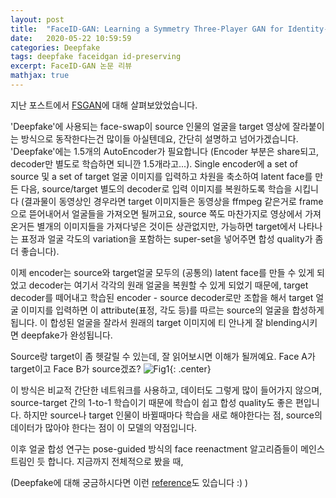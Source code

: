 ```yaml
---
layout: post
title:  "FaceID-GAN: Learning a Symmetry Three-Player GAN for Identity-Preserving Face Synthesis"
date:   2020-05-22 10:59:59
categories: Deepfake
tags: deepfake faceidgan id-preserving
excerpt: FaceID-GAN 논문 리뷰
mathjax: true
---
```


지난 포스트에서 [FSGAN](https://jiryang.github.io/2020/05/14/FSGAN-review/)에 대해 살펴보았었습니다.

'Deepfake'에 사용되는 face-swap이 source 인물의 얼굴을 target 영상에 잘라붙이는 방식으로 동작한다는건 많이들 아실텐데요, 간단히 설명하고 넘어가겠습니다. 'Deepfake'에는 1.5개의 AutoEncoder가 필요합니다 (Encoder 부분은 share되고, decoder만 별도로 학습하면 되니깐 1.5개라고...). Single encoder에 a set of source 및 a set of target 얼굴 이미지를 입력하고 차원을 축소하여 latent face를 만든 다음, source/target 별도의 decoder로 입력 이미지를 복원하도록 학습을 시킵니다 (결과물이 동영상인 경우라면 target 이미지들은 동영상을 ffmpeg 같은거로 frame으로 뜯어내어서 얼굴들을 가져오면 될꺼고요, source 쪽도 마찬가지로 영상에서 가져온거든 별개의 이미지들을 가져다넣은 것이든 상관없지만, 가능하면 target에서 나타나는 표정과 얼굴 각도의 variation을 포함하는 super-set을 넣어주면 합성 quality가 좀 더 좋습니다). 

이제 encoder는 source와 target얼굴 모두의 (공통의) latent face를 만들 수 있게 되었고 decoder는 여기서 각각의 원래 얼굴을 복원할 수 있게 되었기 때문에, target decoder를 떼어내고 학습된 encoder - source decoder로만 조합을 해서 target 얼굴 이미지를 입력하면 이 attribute(표정, 각도 등)를 따르는 source의 얼굴을 합성하게 됩니다. 이 합성된 얼굴을 잘라서 원래의 target 이미지에 티 안나게 잘 blending시키면 deepfake가 완성됩니다.

Source랑 target이 좀 헷갈릴 수 있는데, 잘 읽어보시면 이해가 될꺼예요. Face A가 target이고 Face B가 source겠죠?
![Fig1](https://jiryang.github.io/img/faceswap_autoencoder.png "How Deepfake Works"){: .center}


이 방식은 비교적 간단한 네트워크를 사용하고, 데이터도 그렇게 많이 들어가지 않으며, source-target 간의 1-to-1 학습이기 때문에 학습이 쉽고 합성 quality도 좋은 편입니다. 하지만 source나 target 인물이 바뀔때마다 학습을 새로 해야한다는 점, source의 데이터가 많아야 한다는 점이 이 모델의 약점입니다.

이후 얼굴 합성 연구는 pose-guided 방식의 face reenactment 알고리즘들이 메인스트림인 듯 합니다. 지금까지 전체적으로 봤을 때,  

(Deepfake에 대해 궁금하시다면 이런 [reference](http://news.seoulbar.or.kr/news/articleView.html?idxno=1817)도 있습니다 :) )